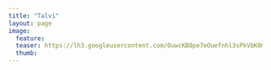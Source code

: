 ```yaml
---
title: "Talvi"
layout: page
image:
  feature:
  teaser: https://lh3.googleusercontent.com/OuwcKBOpe7eOuefnhl3sPkVbK0mEltDYCKODUj-8Kd0=w245
  thumb:
---
```

